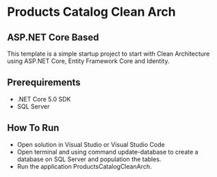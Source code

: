 # Products Catalog Clean Arch

## ASP.NET Core Based 

This template is a simple startup project to start with Clean Architecture using ASP.NET Core, Entity Framework Core and Identity.

## Prerequirements

* .NET Core 5.0 SDK
* SQL Server

## How To Run

* Open solution in Visual Studio or Visual Studio Code
* Open terminal and using command update-database to create a database on SQL Server and population the tables.
* Run the application ProductsCatalogCleanArch.

